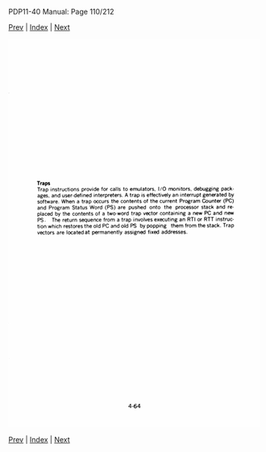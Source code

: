 PDP11-40 Manual: Page 110/212

[Prev](pdp11-40-000109.html) | [Index](index.html) | [Next](pdp11-40-000111.html)

![](pdp11-40-000110.gif)

[Prev](pdp11-40-000109.html) | [Index](index.html) | [Next](pdp11-40-000111.html)

